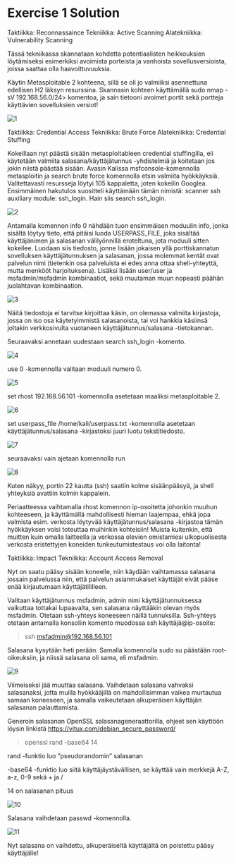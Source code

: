 # Exercise 1 Solution

Taktiikka: Reconnassaince
Tekniikka: Active Scanning
Alatekniikka: Vulnerability Scanning

Tässä tekniikassa skannataan kohdetta potentiaalisten heikkouksien löytämiseksi esimerkiksi avoimista porteista ja vanhoista sovellusversioista, joissa saattaa olla haavoittuvuuksia.

Käytin Metasploitable 2 kohteena, sillä se oli jo valmiiksi asennettuna edellisen H2 läksyn resurssina. Skannasin kohteen käyttämällä sudo nmap -sV 192.168.56.0/24> komentoa, ja sain tietooni avoimet portit sekä portteja käyttävien sovelluksien versiot!

![1]

[1]:https://tonikerttula.files.wordpress.com/2021/11/image-67.png

Taktiikka: Credential Access
Tekniikka: Brute Force
Alatekniikka: Credential Stuffing

Kokeillaan nyt päästä sisään metasploitableen credential stuffingilla, eli käytetään valmiita salasana/käyttäjätunnus -yhdistelmiä ja koitetaan jos jokin niistä päästää sisään. Avasin Kalissa msfconsole-komennolla metasploitin ja search brute force komennolla etsin valmiita hyökkäyksiä. Valitettavasti resursseja löytyi 105 kappaletta, joten kokeilin Googlea. Ensimmäinen hakutulos suositteli käyttämään tämän nimistä: scanner ssh auxiliary module: ssh_login. Hain siis search ssh_login.

![2]

[2]:https://tonikerttula.files.wordpress.com/2021/11/image-61.png

Antamalla komennon info 0 nähdään tuon ensimmäisen moduulin info, jonka sisältä löytyy tieto, että pitäisi luoda USERPASS_FILE, joka sisältää käyttäjänimen ja salasanan välilyönnillä eroteltuna, jota moduuli sitten kokeilee. Luodaan siis tiedosto, jonne lisään jokaisen yllä porttiskannatun sovelluksen käyttäjätunnuksen ja salasanan, jossa molemmat kentät ovat palvelun nimi (tietenkin osa palveluista ei edes anna ottaa shell-yhteyttä, mutta menkööt harjoituksena). Lisäksi lisään user/user ja msfadmin/msfadmin kombinaatiot, sekä muutaman muun nopeasti päähän juolahtavan kombinaation.

![3]

[3]:https://tonikerttula.files.wordpress.com/2021/11/image-62.png

Näitä tiedostoja ei tarvitse kirjoittaa käsin, on olemassa valmiita kirjastoja, jossa on iso osa käytetyimmistä salasanoista, tai voi hankkia käsiinsä joltakin verkkosivulta vuotaneen käyttäjätunnus/salasana -tietokannan.

Seuraavaksi annetaan uudestaan search ssh_login -komento.

![4]

[4]:https://tonikerttula.files.wordpress.com/2021/11/image-61.png?w=682

use 0 -komennolla valitaan moduuli numero 0.

![5]

[5]:https://tonikerttula.files.wordpress.com/2021/11/image-63.png


set rhost 192.168.56.101 -komennolla asetetaan maaliksi metasploitable 2.

![6]

[6]:https://tonikerttula.files.wordpress.com/2021/11/image-64.png

set userpass_file /home/kali/userpass.txt -komennolla asetetaan käyttäjätunnus/salasana -kirjastoksi juuri luotu tekstitiedosto.

![7]

[7]:https://tonikerttula.files.wordpress.com/2021/11/image-65.png

seuraavaksi vain ajetaan komennolla run

![8]

[8]:https://tonikerttula.files.wordpress.com/2021/11/image-66.png

Kuten näkyy, portin 22 kautta (ssh) saatiin kolme sisäänpääsyä, ja shell yhteyksiä avattiin kolmin kappalein.

Periaatteessa vaihtamalla rhost komennon ip-osoitetta johonkin muuhun kohteeseen, ja käyttämällä mahdollisesti hieman laajempaa, ehkä jopa valmista esim. verkosta löytyvää käyttäjätunnus/salasana -kirjastoa tämän hyökkäyksen voisi toteuttaa muihinkin kohteisiin!
Muista kuitenkin, että muitten kuin omalla laitteella ja verkossa olevien omistamiesi ulkopuolisesta verkosta eristettyjen koneiden tunkeutumistestaus voi olla laitonta!

Taktiikka: Impact
Tekniikka: Account Access Removal

Nyt on saatu pääsy sisään koneelle, niin käydään vaihtamassa salasana jossain palvelussa niin, että palvelun asianmukaiset käyttäjät eivät pääse enää kirjautumaan käyttäjätililleen.

Valitaan käyttäjätunnus msfadmin, admin nimi käyttäjätunnuksessa vaikuttaa tottakai lupaavalta, sen salasana näyttääkin olevan myös msfadmin. Otetaan ssh-yhteys koneeseen näillä tunnuksilla.
Ssh-yhteys otetaan antamalla konsoliin komento muodossa ssh käyttäjä@ip-osoite:

>ssh msfadmin@192.168.56.101

Salasana kysytään heti perään. Samalla komennolla sudo su päästään root-oikeuksiin, ja niissä salasana oli sama, eli msfadmin.

![9]

[9]:https://tonikerttula.files.wordpress.com/2021/11/image-79.png


Viimeiseksi jää muuttaa salasana. Vaihdetaan salasana vahvaksi salasanaksi, jotta muilla hyökkääjillä on mahdollisimman vaikea murtautua samaan koneeseen, ja samalla vaikeutetaan alkuperäisen käyttäjän salasanan palauttamista.

Generoin salasanan OpenSSL salasanageneraattorilla, ohjeet sen käyttöön löysin linkistä
https://vitux.com/debian_secure_password/


>openssl rand -base64 14

rand -funktio luo ”pseudorandomin” salasanan

-base64 -funktio luo siitä käyttäjäystävällisen, se käyttää vain merkkejä A-Z, a-z, 0-9 sekä + ja /

14 on salasanan pituus

![10]

[10]:https://tonikerttula.files.wordpress.com/2021/11/image-80.png

Salasana vaihdetaan passwd -komennolla.

![11]

[11]:https://tonikerttula.files.wordpress.com/2021/11/image-81.png

Nyt salasana on vaihdettu, alkuperäiseltä käyttäjältä on poistettu pääsy käyttäjälle!

